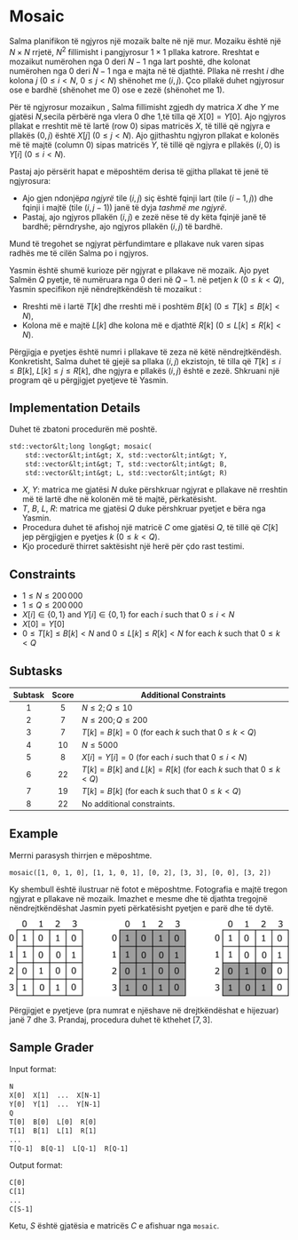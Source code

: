 # Mosaic

Salma planifikon të ngjyros një mozaik balte në një mur.
Mozaiku është një $N \times N$ rrjetë,
 $N^2$ fillimisht i pangjyrosur
 $1 \times 1$ pllaka katrore.
 Rreshtat e mozaikut numërohen nga
 $0$ deri $N-1$ nga lart poshtë,
 dhe kolonat numërohen nga  $0$ deri $N-1$ nga e majta në të djathtë.
Pllaka në rresht $i$  dhe kolona $j$ ($0 \leq i < N$, $0 \leq j < N$) shënohet me
 $(i,j)$.
Çco pllakë duhet ngjyrosur ose e bardhë (shënohet me $0$) ose e zezë (shënohet me $1$).

Për të ngjyrosur mozaikun
, Salma fillimisht zgjedh dy matrica
 $X$ dhe $Y$ me gjatësi  $N$,secila  përbërë nga vlera
 $0$ dhe $1$,të tilla që
 $X[0] = Y[0]$.
Ajo ngjyros pllakat e rreshtit më të lartë
 (row $0$) sipas matricës $X$,
të tillë që ngjyra e pllakës
  $(0,j)$ është $X[j]$ ($0 \leq j < N$).
Ajo gjithashtu ngjyron pllakat e kolonës më të majtë
 (column $0$) sipas matricës $Y$,
të tillë që ngjyra e pllakës
 $(i,0)$ is $Y[i]$ ($0 \leq i < N$).

Pastaj ajo përsërit hapat e mëposhtëm derisa të gjitha pllakat të jenë të ngjyrosura:
* Ajo gjen ndonjë*pa ngjyrë* tile $(i,j)$ siç është fqinji lart (tile $(i-1, j)$) dhe fqinji i majtë
 (tile $(i, j-1)$)
 janë të dyja *tashmë me ngjyrë*.
* Pastaj, ajo ngjyros pllakën
 $(i,j)$ e zezë nëse të dy këta fqinjë janë të bardhë;
përndryshe, ajo ngjyros pllakën
 $(i, j)$ të bardhë.

Mund të tregohet se ngjyrat përfundimtare e pllakave nuk varen 
sipas radhës me të cilën Salma po i ngjyros.

Yasmin është shumë kurioze për ngjyrat e pllakave në mozaik.
Ajo pyet Salmën $Q$ pyetje, të numëruara nga  $0$ deri në $Q-1$.
në petjen $k$ ($0 \leq k < Q$),
Yasmin specifikon një nëndrejtkëndësh të mozaikut :
* Rreshti më i lartë
 $T[k]$ dhe rreshti më i poshtëm $B[k]$ ($0 \leq T[k] \leq B[k] < N$),
* Kolona më e majtë $L[k]$ dhe kolona më e djathtë $R[k]$ ($0 \leq L[k] \leq R[k] < N$).

Përgjigja e pyetjes është numri i pllakave të zeza në këtë nëndrejtkëndësh.
Konkretisht, Salma duhet të gjejë sa pllaka $(i, j)$ ekzistojn,
 të tilla që $T[k] \leq i \leq B[k]$, $L[k] \leq j \leq R[k]$,
dhe ngjyra e pllakës
 $(i,j)$ është e zezë.
Shkruani një program që u përgjigjet pyetjeve të Yasmin.

## Implementation Details

Duhet të zbatoni procedurën më poshtë.

```
std::vector&lt;long long&gt; mosaic(
	std::vector&lt;int&gt; X, std::vector&lt;int&gt; Y,
    std::vector&lt;int&gt; T, std::vector&lt;int&gt; B,
    std::vector&lt;int&gt; L, std::vector&lt;int&gt; R)
```

* $X$, $Y$: matrica me gjatësi $N$ 
duke përshkruar ngjyrat e pllakave
 në rreshtin më të lartë dhe në kolonën më të majtë, përkatësisht.
* $T$, $B$, $L$, $R$: matrica me gjatësi $Q$ duke përshkruar pyetjet e bëra nga Yasmin.
* Procedura duhet të afishoj një matricë $C$ ome gjatësi $Q$,
 të tillë që  $C[k]$ jep përgjigjen e pyetjes
 $k$ ($0 \leq k < Q$).
* Kjo procedurë thirret saktësisht një herë për çdo rast testimi.


## Constraints

* $1 \leq N \leq 200\,000$
* $1 \leq Q \leq 200\,000$
* $X[i] \in \{0, 1\}$ and $Y[i] \in \{0, 1\}$
 for each $i$ such that $0 \leq i < N$
* $X[0] = Y[0]$
* $0 \leq T[k] \leq B[k] < N$ and $0 \leq L[k] \leq R[k] < N$
 for each $k$ such that $0 \leq k < Q$

## Subtasks

| Subtask | Score  | Additional Constraints |
| :-----: | :----: | ---------------------- |
| 1       | $5$    | $N \leq 2; Q \leq 10$
| 2       | $7$    | $N \leq 200; Q \leq 200$
| 3       | $7$    | $T[k] = B[k] = 0$ (for each $k$ such that $0 \leq k < Q$)
| 4       | $10$   | $N \leq 5000$
| 5       | $8$    | $X[i] = Y[i] = 0$ (for each $i$ such that $0 \leq i < N$)
| 6       | $22$   | $T[k] = B[k]$ and $L[k] = R[k]$ (for each $k$ such that $0 \leq k < Q$)
| 7       | $19$   | $T[k] = B[k]$ (for each $k$ such that $0 \leq k < Q$)
| 8       | $22$   | No additional constraints.

## Example

Merrni parasysh thirrjen e mëposhtme.

```
mosaic([1, 0, 1, 0], [1, 1, 0, 1], [0, 2], [3, 3], [0, 0], [3, 2])
```

Ky shembull është ilustruar në fotot e mëposhtme.
Fotografia e majtë tregon ngjyrat e pllakave në mozaik.
Imazhet e mesme dhe të djathta tregojnë nëndrejtkëndëshat
Jasmin pyeti përkatësisht pyetjen e parë dhe të dytë.


![](example.png "550")

Përgjigjet e pyetjeve
 (pra numrat e njëshave në drejtkëndëshat e hijezuar)
 janë 7 dhe 3.
Prandaj, procedura duhet të kthehet
 $[7, 3]$.

## Sample Grader

Input format:

```
N
X[0]  X[1]  ...  X[N-1]
Y[0]  Y[1]  ...  Y[N-1]
Q
T[0]  B[0]  L[0]  R[0]
T[1]  B[1]  L[1]  R[1]
...
T[Q-1]  B[Q-1]  L[Q-1]  R[Q-1]
```

Output format:

```
C[0]
C[1]
...
C[S-1]
```

Ketu, $S$ është gjatësia e matricës $C$ e afishuar nga `mosaic`.
